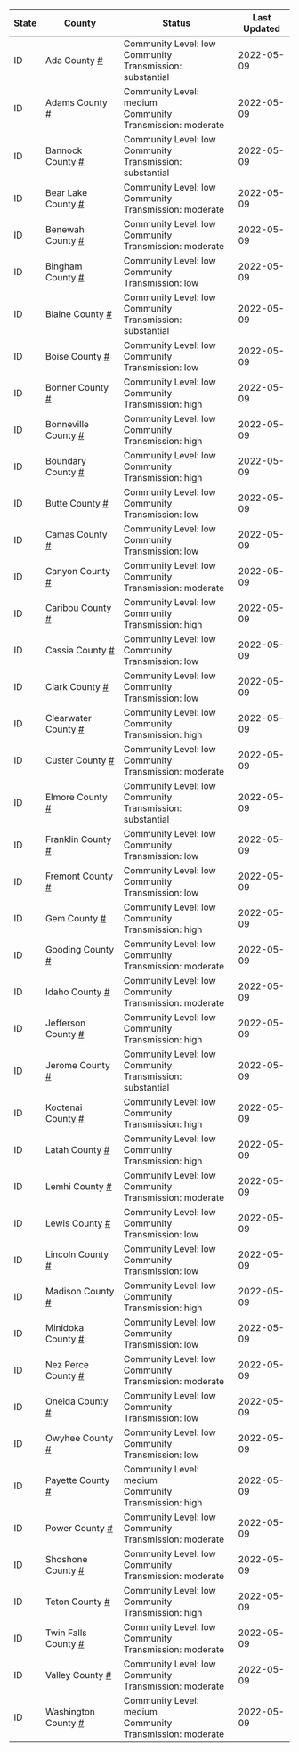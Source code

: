 State | County | Status | Last Updated
--- | --- | --- | --- 
ID | Ada County <a href="#ada_county">#</a> | <a name="ada_county"></a>Community Level: low<br/>Community Transmission: substantial | 2022-05-09
ID | Adams County <a href="#adams_county">#</a> | <a name="adams_county"></a>Community Level: medium<br/>Community Transmission: moderate | 2022-05-09
ID | Bannock County <a href="#bannock_county">#</a> | <a name="bannock_county"></a>Community Level: low<br/>Community Transmission: substantial | 2022-05-09
ID | Bear Lake County <a href="#bear_lake_county">#</a> | <a name="bear_lake_county"></a>Community Level: low<br/>Community Transmission: moderate | 2022-05-09
ID | Benewah County <a href="#benewah_county">#</a> | <a name="benewah_county"></a>Community Level: low<br/>Community Transmission: moderate | 2022-05-09
ID | Bingham County <a href="#bingham_county">#</a> | <a name="bingham_county"></a>Community Level: low<br/>Community Transmission: low | 2022-05-09
ID | Blaine County <a href="#blaine_county">#</a> | <a name="blaine_county"></a>Community Level: low<br/>Community Transmission: substantial | 2022-05-09
ID | Boise County <a href="#boise_county">#</a> | <a name="boise_county"></a>Community Level: low<br/>Community Transmission: low | 2022-05-09
ID | Bonner County <a href="#bonner_county">#</a> | <a name="bonner_county"></a>Community Level: low<br/>Community Transmission: high | 2022-05-09
ID | Bonneville County <a href="#bonneville_county">#</a> | <a name="bonneville_county"></a>Community Level: low<br/>Community Transmission: high | 2022-05-09
ID | Boundary County <a href="#boundary_county">#</a> | <a name="boundary_county"></a>Community Level: low<br/>Community Transmission: high | 2022-05-09
ID | Butte County <a href="#butte_county">#</a> | <a name="butte_county"></a>Community Level: low<br/>Community Transmission: low | 2022-05-09
ID | Camas County <a href="#camas_county">#</a> | <a name="camas_county"></a>Community Level: low<br/>Community Transmission: low | 2022-05-09
ID | Canyon County <a href="#canyon_county">#</a> | <a name="canyon_county"></a>Community Level: low<br/>Community Transmission: moderate | 2022-05-09
ID | Caribou County <a href="#caribou_county">#</a> | <a name="caribou_county"></a>Community Level: low<br/>Community Transmission: high | 2022-05-09
ID | Cassia County <a href="#cassia_county">#</a> | <a name="cassia_county"></a>Community Level: low<br/>Community Transmission: low | 2022-05-09
ID | Clark County <a href="#clark_county">#</a> | <a name="clark_county"></a>Community Level: low<br/>Community Transmission: low | 2022-05-09
ID | Clearwater County <a href="#clearwater_county">#</a> | <a name="clearwater_county"></a>Community Level: low<br/>Community Transmission: high | 2022-05-09
ID | Custer County <a href="#custer_county">#</a> | <a name="custer_county"></a>Community Level: low<br/>Community Transmission: moderate | 2022-05-09
ID | Elmore County <a href="#elmore_county">#</a> | <a name="elmore_county"></a>Community Level: low<br/>Community Transmission: substantial | 2022-05-09
ID | Franklin County <a href="#franklin_county">#</a> | <a name="franklin_county"></a>Community Level: low<br/>Community Transmission: low | 2022-05-09
ID | Fremont County <a href="#fremont_county">#</a> | <a name="fremont_county"></a>Community Level: low<br/>Community Transmission: low | 2022-05-09
ID | Gem County <a href="#gem_county">#</a> | <a name="gem_county"></a>Community Level: low<br/>Community Transmission: high | 2022-05-09
ID | Gooding County <a href="#gooding_county">#</a> | <a name="gooding_county"></a>Community Level: low<br/>Community Transmission: moderate | 2022-05-09
ID | Idaho County <a href="#idaho_county">#</a> | <a name="idaho_county"></a>Community Level: low<br/>Community Transmission: moderate | 2022-05-09
ID | Jefferson County <a href="#jefferson_county">#</a> | <a name="jefferson_county"></a>Community Level: low<br/>Community Transmission: high | 2022-05-09
ID | Jerome County <a href="#jerome_county">#</a> | <a name="jerome_county"></a>Community Level: low<br/>Community Transmission: substantial | 2022-05-09
ID | Kootenai County <a href="#kootenai_county">#</a> | <a name="kootenai_county"></a>Community Level: low<br/>Community Transmission: high | 2022-05-09
ID | Latah County <a href="#latah_county">#</a> | <a name="latah_county"></a>Community Level: low<br/>Community Transmission: high | 2022-05-09
ID | Lemhi County <a href="#lemhi_county">#</a> | <a name="lemhi_county"></a>Community Level: low<br/>Community Transmission: moderate | 2022-05-09
ID | Lewis County <a href="#lewis_county">#</a> | <a name="lewis_county"></a>Community Level: low<br/>Community Transmission: low | 2022-05-09
ID | Lincoln County <a href="#lincoln_county">#</a> | <a name="lincoln_county"></a>Community Level: low<br/>Community Transmission: low | 2022-05-09
ID | Madison County <a href="#madison_county">#</a> | <a name="madison_county"></a>Community Level: low<br/>Community Transmission: high | 2022-05-09
ID | Minidoka County <a href="#minidoka_county">#</a> | <a name="minidoka_county"></a>Community Level: low<br/>Community Transmission: low | 2022-05-09
ID | Nez Perce County <a href="#nez_perce_county">#</a> | <a name="nez_perce_county"></a>Community Level: low<br/>Community Transmission: moderate | 2022-05-09
ID | Oneida County <a href="#oneida_county">#</a> | <a name="oneida_county"></a>Community Level: low<br/>Community Transmission: low | 2022-05-09
ID | Owyhee County <a href="#owyhee_county">#</a> | <a name="owyhee_county"></a>Community Level: low<br/>Community Transmission: low | 2022-05-09
ID | Payette County <a href="#payette_county">#</a> | <a name="payette_county"></a>Community Level: medium<br/>Community Transmission: high | 2022-05-09
ID | Power County <a href="#power_county">#</a> | <a name="power_county"></a>Community Level: low<br/>Community Transmission: moderate | 2022-05-09
ID | Shoshone County <a href="#shoshone_county">#</a> | <a name="shoshone_county"></a>Community Level: low<br/>Community Transmission: moderate | 2022-05-09
ID | Teton County <a href="#teton_county">#</a> | <a name="teton_county"></a>Community Level: low<br/>Community Transmission: high | 2022-05-09
ID | Twin Falls County <a href="#twin_falls_county">#</a> | <a name="twin_falls_county"></a>Community Level: low<br/>Community Transmission: moderate | 2022-05-09
ID | Valley County <a href="#valley_county">#</a> | <a name="valley_county"></a>Community Level: low<br/>Community Transmission: moderate | 2022-05-09
ID | Washington County <a href="#washington_county">#</a> | <a name="washington_county"></a>Community Level: medium<br/>Community Transmission: moderate | 2022-05-09
